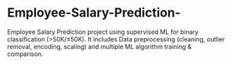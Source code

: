 # Employee-Salary-Prediction-
Employee Salary Prediction project using supervised ML for binary classification (>50K/≤50K). It includes Data preprocessing (cleaning, outlier removal, encoding, scaling) and multiple ML algorithm training &amp; comparison. 
